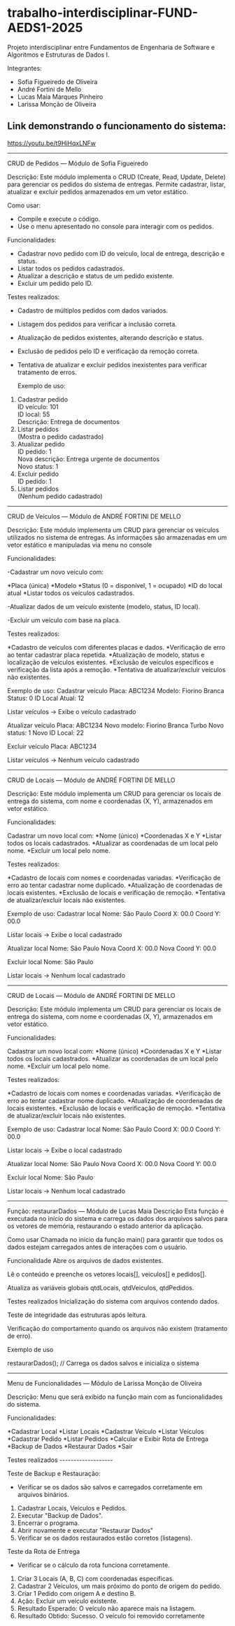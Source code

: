 # trabalho-interdisciplinar-FUND-AEDS1-2025
Projeto interdisciplinar entre Fundamentos de Engenharia de Software e Algoritmos e Estruturas de Dados I.

Integrantes:
- Sofia Figueiredo de Oliveira
- André Fortini de Mello
- Lucas Maia Marques Pinheiro
- Larissa Monção de Oliveira

## Link demonstrando o funcionamento do sistema:
https://youtu.be/t9HiHqxLNFw

------------------------------------------------------------

CRUD de Pedidos — Módulo de Sofia Figueiredo

Descrição:
Este módulo implementa o CRUD (Create, Read, Update, Delete) para gerenciar os pedidos do sistema de entregas.
Permite cadastrar, listar, atualizar e excluir pedidos armazenados em um vetor estático.

Como usar:
- Compile e execute o código.
- Use o menu apresentado no console para interagir com os pedidos.

Funcionalidades:
- Cadastrar novo pedido com ID do veículo, local de entrega, descrição e status.
- Listar todos os pedidos cadastrados.
- Atualizar a descrição e status de um pedido existente.
- Excluir um pedido pelo ID.

Testes realizados:
- Cadastro de múltiplos pedidos com dados variados.
- Listagem dos pedidos para verificar a inclusão correta.
- Atualização de pedidos existentes, alterando descrição e status.
- Exclusão de pedidos pelo ID e verificação da remoção correta.
- Tentativa de atualizar e excluir pedidos inexistentes para verificar tratamento de erros.

  Exemplo de uso:
1. Cadastrar pedido  
   ID veículo: 101  
   ID local: 55  
   Descrição: Entrega de documentos
2. Listar pedidos  
   (Mostra o pedido cadastrado)
3. Atualizar pedido  
   ID pedido: 1  
   Nova descrição: Entrega urgente de documentos  
   Novo status: 1
4. Excluir pedido  
   ID pedido: 1
5. Listar pedidos  
   (Nenhum pedido cadastrado)
   
------------------------------------------------------------

CRUD de Veículos — Módulo de ANDRÉ FORTINI DE MELLO

Descrição:
Este módulo implementa um CRUD para gerenciar os veículos utilizados no sistema de entregas.
As informações são armazenadas em um vetor estático e manipuladas via menu no console

Funcionalidades:

-Cadastrar um novo veículo com:

*Placa (única)
*Modelo
*Status (0 = disponível, 1 = ocupado)
*ID do local atual
*Listar todos os veículos cadastrados.

-Atualizar dados de um veículo existente (modelo, status, ID local).

-Excluir um veículo com base na placa.

Testes realizados:

*Cadastro de veículos com diferentes placas e dados.
*Verificação de erro ao tentar cadastrar placa repetida.
*Atualização de modelo, status e localização de veículos existentes.
*Exclusão de veículos específicos e verificação da lista após a remoção.
*Tentativa de atualizar/excluir veículos não existentes.

Exemplo de uso:
Cadastrar veículo
Placa: ABC1234
Modelo: Fiorino Branca
Status: 0
ID Local Atual: 12

Listar veículos
→ Exibe o veículo cadastrado

Atualizar veículo
Placa: ABC1234
Novo modelo: Fiorino Branca Turbo
Novo status: 1
Novo ID Local: 22

Excluir veículo
Placa: ABC1234

Listar veículos
→ Nenhum veículo cadastrado

------------------------------------------------------------

CRUD de Locais — Módulo de ANDRÉ FORTINI DE MELLO

Descrição:
Este módulo implementa um CRUD para gerenciar os locais de entrega do sistema, com nome e coordenadas (X, Y), armazenados em vetor estático.

Funcionalidades:

Cadastrar um novo local com:
*Nome (único)
*Coordenadas X e Y
*Listar todos os locais cadastrados.
*Atualizar as coordenadas de um local pelo nome.
*Excluir um local pelo nome.

Testes realizados:

*Cadastro de locais com nomes e coordenadas variadas.
*Verificação de erro ao tentar cadastrar nome duplicado.
*Atualização de coordenadas de locais existentes.
*Exclusão de locais e verificação de remoção.
*Tentativa de atualizar/excluir locais não existentes.

Exemplo de uso:
Cadastrar local
Nome: São Paulo
Coord X: 00.0
Coord Y: 00.0

Listar locais
→ Exibe o local cadastrado

Atualizar local
Nome: São Paulo
Nova Coord X: 00.0
Nova Coord Y: 00.0

Excluir local
Nome: São Paulo

Listar locais
→ Nenhum local cadastrado

------------------------------------------------------------

CRUD de Locais — Módulo de ANDRÉ FORTINI DE MELLO

Descrição:
Este módulo implementa um CRUD para gerenciar os locais de entrega do sistema, com nome e coordenadas (X, Y), armazenados em vetor estático.

Funcionalidades:

Cadastrar um novo local com:
*Nome (único)
*Coordenadas X e Y
*Listar todos os locais cadastrados.
*Atualizar as coordenadas de um local pelo nome.
*Excluir um local pelo nome.

Testes realizados:

*Cadastro de locais com nomes e coordenadas variadas.
*Verificação de erro ao tentar cadastrar nome duplicado.
*Atualização de coordenadas de locais existentes.
*Exclusão de locais e verificação de remoção.
*Tentativa de atualizar/excluir locais não existentes.

Exemplo de uso:
Cadastrar local
Nome: São Paulo
Coord X: 00.0
Coord Y: 00.0

Listar locais
→ Exibe o local cadastrado

Atualizar local
Nome: São Paulo
Nova Coord X: 00.0
Nova Coord Y: 00.0

Excluir local
Nome: São Paulo

Listar locais
→ Nenhum local cadastrado

------------------------------------------------------------

Função: restaurarDados — Módulo de Lucas Maia
Descrição
Esta função é executada no início do sistema e carrega os dados dos arquivos salvos para os vetores de memória, restaurando o estado anterior da aplicação.

Como usar
Chamada no início da função main() para garantir que todos os dados estejam carregados antes de interações com o usuário.

Funcionalidade
Abre os arquivos de dados existentes.

Lê o conteúdo e preenche os vetores locais[], veiculos[] e pedidos[].

Atualiza as variáveis globais qtdLocais, qtdVeiculos, qtdPedidos.

Testes realizados
Inicialização do sistema com arquivos contendo dados.

Teste de integridade das estruturas após leitura.

Verificação do comportamento quando os arquivos não existem (tratamento de erro).

Exemplo de uso

restaurarDados(); // Carrega os dados salvos e inicializa o sistema

------------------------------------------------------------

Menu de Funcionalidades — Módulo de Larissa Monção de Oliveira

Descrição:
Menu que será exibido na função main com as funcionalidades do sistema.

Funcionalidades:

 *Cadastrar Local
 *Listar Locais
 *Cadastrar Veículo
 *Listar Veículos
 *Cadastrar Pedido
 *Listar Pedidos
 *Calcular e Exibir Rota de Entrega
 *Backup de Dados
 *Restaurar Dados
 *Sair


Testes realizados -------------------

Teste de Backup e Restauração: 
- Verificar se os dados são salvos e carregados corretamente em arquivos binários.
  

1. Cadastrar Locais, Veículos e Pedidos.
2. Executar "Backup de Dados".
3. Encerrar o programa.
4. Abrir novamente e executar "Restaurar Dados"
5. Verificar se os dados restaurados estão corretos (listagens).


Teste da Rota de Entrega
- Verificar se o cálculo da rota funciona corretamente.

1. Criar 3 Locais (A, B, C) com coordenadas específicas.
2. Cadastrar 2 Veículos, um mais próximo do ponto de origem do pedido.
3. Criar 1 Pedido com origem A e destino B.
4. Ação: Excluir um veículo existente.
5. Resultado Esperado: O veículo não aparece mais na listagem.
6. Resultado Obtido: Sucesso. O veículo foi removido corretamente



